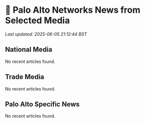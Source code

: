 # 📰 Palo Alto Networks News from Selected Media

_Last updated: 2025-06-05 21:12:44 BST_

## National Media

No recent articles found.

## Trade Media

No recent articles found.

## Palo Alto Specific News

No recent articles found.

